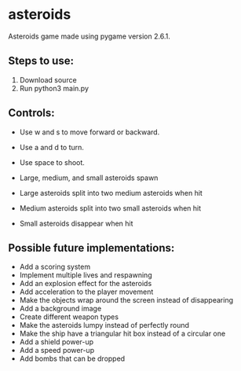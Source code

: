 # asteroids
Asteroids game made using pygame version 2.6.1.
## Steps to use:
1. Download source
2. Run python3 main.py

## Controls:
- Use w and s to move forward or backward.
- Use a and d to turn.
- Use space to shoot.

- Large, medium, and small asteroids spawn
- Large asteroids split into two medium asteroids when hit
- Medium asteroids split into two small asteroids when hit
- Small asteroids disappear when hit

## Possible future implementations:
- Add a scoring system
- Implement multiple lives and respawning
- Add an explosion effect for the asteroids
- Add acceleration to the player movement
- Make the objects wrap around the screen instead of disappearing
- Add a background image
- Create different weapon types
- Make the asteroids lumpy instead of perfectly round
- Make the ship have a triangular hit box instead of a circular one
- Add a shield power-up
- Add a speed power-up
- Add bombs that can be dropped
